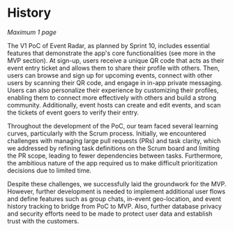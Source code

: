# History

*Maximum 1 page*

The V1 PoC of Event Radar, as planned by Sprint 10, includes essential features that demonstrate the app's core functionalities (see more in the MVP section). At sign-up, users receive a unique QR code that acts as their event entry ticket and allows them to share their profile with others. Then, users can browse and sign up for upcoming events, connect with other users by scanning their QR code, and engage in in-app private messaging. Users can also personalize their experience by customizing their profiles, enabling them to connect more effectively with others and build a strong community. Additionally, event hosts can create and edit events, and scan the tickets of event goers to verify their entry.

Throughout the development of the PoC, our team faced several learning curves, particularly with the Scrum process. Initially, we encountered challenges with managing large pull requests (PRs) and task clarity, which we addressed by refining task definitions on the Scrum board and limiting the PR scope, leading to fewer dependencies between tasks. Furthermore, the ambitious nature of the app required us to make difficult prioritization decisions due to limited time. 

Despite these challenges, we successfully laid the groundwork for the MVP. However, further development is needed to implement additional user flows and define features such as group chats, in-event geo-location, and event history tracking to bridge from PoC to MVP. Also, further database privacy and security efforts need to be made to protect user data and establish trust with the customers.
